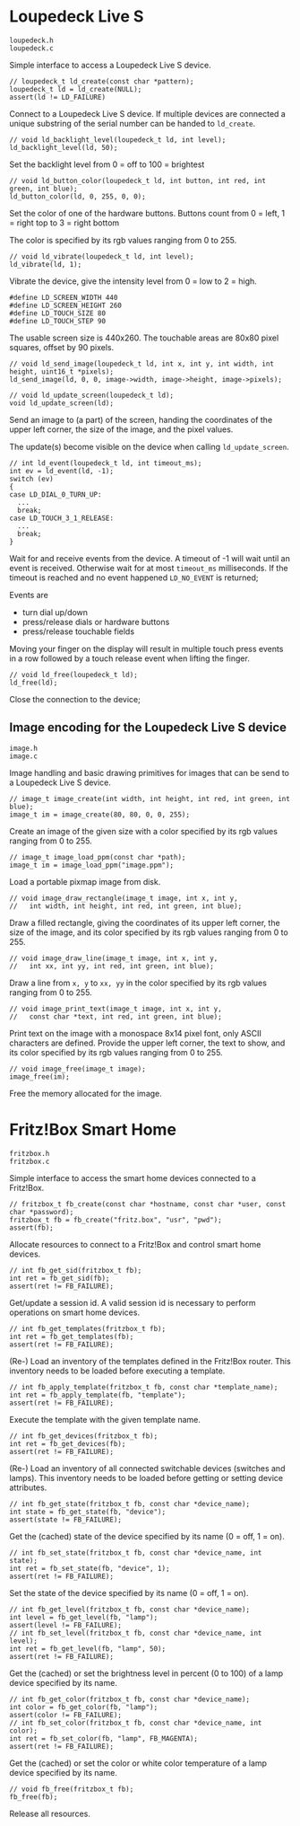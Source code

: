 # Loupedeck Live S

```
loupedeck.h
loupedeck.c
```

Simple interface to access a Loupedeck Live S device.

```
// loupedeck_t ld_create(const char *pattern);
loupedeck_t ld = ld_create(NULL);
assert(ld != LD_FAILURE)
```

Connect to a Loupedeck Live S device.  If multiple devices are connected a
unique substring of the serial number can be handed to `ld_create`.

```
// void ld_backlight_level(loupedeck_t ld, int level);
ld_backlight_level(ld, 50);
```

Set the backlight level from 0 = off to 100 = brightest

```
// void ld_button_color(loupedeck_t ld, int button, int red, int green, int blue);
ld_button_color(ld, 0, 255, 0, 0);
```

Set the color of one of the hardware buttons.  Buttons count from 0 = left,
1 = right top to 3 = right bottom

The color is specified by its rgb values ranging from 0 to 255.

```
// void ld_vibrate(loupedeck_t ld, int level);
ld_vibrate(ld, 1);
```

Vibrate the device, give the intensity level from 0 = low to 2 = high.

```
#define LD_SCREEN_WIDTH 440
#define LD_SCREEN_HEIGHT 260
#define LD_TOUCH_SIZE 80
#define LD_TOUCH_STEP 90
```

The usable screen size is 440x260.
The touchable areas are 80x80 pixel squares, offset by 90 pixels.

```
// void ld_send_image(loupedeck_t ld, int x, int y, int width, int height, uint16_t *pixels);
ld_send_image(ld, 0, 0, image->width, image->height, image->pixels);

// void ld_update_screen(loupedeck_t ld);
void ld_update_screen(ld);
```

Send an image to (a part) of the screen, handing the coordinates of the upper
left corner, the size of the image, and the pixel values.

The update(s) become visible on the device when calling `ld_update_screen`.

```
// int ld_event(loupedeck_t ld, int timeout_ms);
int ev = ld_event(ld, -1);
switch (ev)
{
case LD_DIAL_0_TURN_UP:
  ...
  break;
case LD_TOUCH_3_1_RELEASE:
  ...
  break;
}
```

Wait for and receive events from the device.  A timeout of -1 will wait until an
event is received.  Otherwise wait for at most `timeout_ms` milliseconds.  If
the timeout is reached and no event happened `LD_NO_EVENT` is returned;

Events are
* turn dial up/down
* press/release dials or hardware buttons
* press/release touchable fields

Moving your finger on the display will result in multiple touch press events in
a row followed by a touch release event when lifting the finger.

```
// void ld_free(loupedeck_t ld);
ld_free(ld);
```

Close the connection to the device;

## Image encoding for the Loupedeck Live S device

```
image.h
image.c
```

Image handling and basic drawing primitives for images that can be send to a
Loupedeck Live S device.

```
// image_t image_create(int width, int height, int red, int green, int blue);
image_t im = image_create(80, 80, 0, 0, 255);
```

Create an image of the given size with a color specified by its rgb values
ranging from 0 to 255.

```
// image_t image_load_ppm(const char *path);
image_t im = image_load_ppm("image.ppm");
```

Load a portable pixmap image from disk.

```
// void image_draw_rectangle(image_t image, int x, int y,
//   int width, int height, int red, int green, int blue);
```

Draw a filled rectangle, giving the coordinates of its upper left corner, the
size of the image, and its color specified by its rgb values ranging from 0 to
255.

```
// void image_draw_line(image_t image, int x, int y,
//   int xx, int yy, int red, int green, int blue);
```

Draw a line from `x, y` to `xx, yy` in the color specified by its rgb values
ranging from 0 to 255.

```
// void image_print_text(image_t image, int x, int y,
//   const char *text, int red, int green, int blue);
```

Print text on the image with a monospace 8x14 pixel font, only ASCII characters
are defined.  Provide the upper left corner, the text to show, and its color
specified by its rgb values ranging from 0 to 255.

```
// void image_free(image_t image);
image_free(im);
```

Free the memory allocated for the image.

# Fritz!Box Smart Home

```
fritzbox.h
fritzbox.c
```

Simple interface to access the smart home devices connected to a Fritz!Box.

```
// fritzbox_t fb_create(const char *hostname, const char *user, const char *password);
fritzbox_t fb = fb_create("fritz.box", "usr", "pwd");
assert(fb);
```

Allocate resources to connect to a Fritz!Box and control smart home devices.

```
// int fb_get_sid(fritzbox_t fb);
int ret = fb_get_sid(fb);
assert(ret != FB_FAILURE);
```

Get/update a session id.  A valid session id is necessary to perform operations
on smart home devices.

```
// int fb_get_templates(fritzbox_t fb);
int ret = fb_get_templates(fb);
assert(ret != FB_FAILURE);
```

(Re-) Load an inventory of the templates defined in the Fritz!Box router.  This
inventory needs to be loaded before executing a template.

```
// int fb_apply_template(fritzbox_t fb, const char *template_name);
int ret = fb_apply_template(fb, "template");
assert(ret != FB_FAILURE);
```

Execute the template with the given template name.

``` 
// int fb_get_devices(fritzbox_t fb);
int ret = fb_get_devices(fb);
assert(ret != FB_FAILURE);
```

(Re-) Load an inventory of all connected switchable devices (switches and
lamps).  This inventory needs to be loaded before getting or setting device
attributes.

```
// int fb_get_state(fritzbox_t fb, const char *device_name);
int state = fb_get_state(fb, "device");
assert(state != FB_FAILURE);
```

Get the (cached) state of the device specified by its name (0 = off, 1 = on).

```
// int fb_set_state(fritzbox_t fb, const char *device_name, int state);
int ret = fb_set_state(fb, "device", 1);
assert(ret != FB_FAILURE);
```

Set the state of the device specified by its name (0 = off, 1 = on).

```
// int fb_get_level(fritzbox_t fb, const char *device_name);
int level = fb_get_level(fb, "lamp");
assert(level != FB_FAILURE);
// int fb_set_level(fritzbox_t fb, const char *device_name, int level);
int ret = fb_get_level(fb, "lamp", 50);
assert(ret != FB_FAILURE);
```

Get the (cached) or set the brightness level in percent (0 to 100) of a lamp
device specified by its name.

```
// int fb_get_color(fritzbox_t fb, const char *device_name);
int color = fb_get_color(fb, "lamp");
assert(color != FB_FAILURE);
// int fb_set_color(fritzbox_t fb, const char *device_name, int color);
int ret = fb_set_color(fb, "lamp", FB_MAGENTA);
assert(ret != FB_FAILURE);
```

Get the (cached) or set the color or white color temperature of a lamp device
specified by its name.

```
// void fb_free(fritzbox_t fb);
fb_free(fb);
```

Release all resources.
